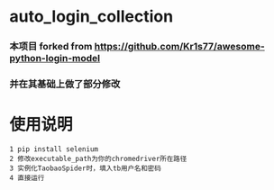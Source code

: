 # auto_login_collection
### 本项目 forked from https://github.com/Kr1s77/awesome-python-login-model
### 并在其基础上做了部分修改
# 使用说明
    1 pip install selenium
    2 修改executable_path为你的chromedriver所在路径
    3 实例化TaobaoSpider时，填入tb用户名和密码
    4 直接运行
